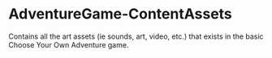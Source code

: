 AdventureGame-ContentAssets
===========================

Contains all the art assets (ie sounds, art, video, etc.) that exists in the basic Choose Your Own Adventure game.
